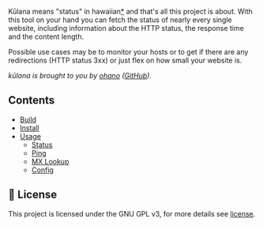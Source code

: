 Kūlana means "status" in hawaiian[*](https://hilo.hawaii.edu/wehe/?q=kulana#w2w2-10743) and that's all this project is about. With this tool on your hand you can fetch the status of nearly every single website, including information about the HTTP status, the response time and the content length.

Possible use cases may be to monitor your hosts or to get if there are any redirections (HTTP status 3xx) or just flex on how small your website is.

_kūlana is brought to you by [ohano](https://ohano.me) ([GitHub](https://github.com/ohanome))._

## Contents

- [Build](build.md)
- [Install](install.md)
- [Usage](usage/index.md)
  - [Status](usage/status.md)
  - [Ping](usage/ping.md)
  - [MX Lookup](usage/mx.md)
  - [Config](usage/config.md)

## 📜 License

This project is licensed under the GNU GPL v3, for more details see [license](./LICENSE).